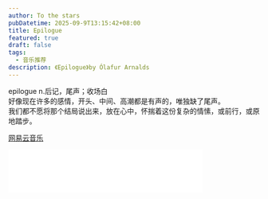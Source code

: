 ```yaml
---
author: To the stars
pubDatetime: 2025-09-9T13:15:42+08:00
title: Epilogue
featured: true
draft: false
tags:
  - 音乐推荐
description: 《Epilogue》by Ólafur Arnalds
---
```


epilogue n.后记，尾声；收场白  
好像现在许多的感情，开头、中间、高潮都是有声的，唯独缺了尾声。  
我们都不愿将那个结局说出来，放在心中，怀揣着这份复杂的情愫，或前行，或原地踏步。  

[网易云音乐](https://music.163.com/#/song?id=1821477965)

<iframe frameborder="no" border="0" marginwidth="0" marginheight="0" width=390 height=86 src="//music.163.com/outchain/player?type=2&id=1821477965&auto=0&height=66"></iframe


<iframe allow="autoplay *; encrypted-media *; fullscreen *; clipboard-write" frameborder="0" height="175" style="width:100%;max-width:660px;overflow:hidden;border-radius:10px;" sandbox="allow-forms allow-popups allow-same-origin allow-scripts allow-storage-access-by-user-activation allow-top-navigation-by-user-activation" src="https://embed.music.apple.com/cn/song/%E6%8A%B5%E8%BE%BE%E5%9C%88%E8%B0%B7%E4%B9%8B%E5%89%8D%E7%9A%84%E6%A3%B1%E7%BA%BF/1659967940"></iframe>